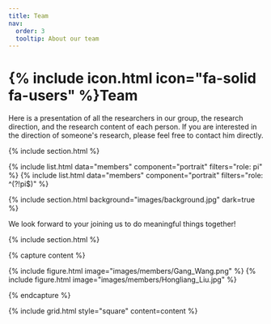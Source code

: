 ```yaml
---
title: Team
nav:
  order: 3
  tooltip: About our team
---
```


# {% include icon.html icon="fa-solid fa-users" %}Team

Here is a presentation of all the researchers in our group, the research direction, and the research content of each person. If you are interested in the direction of someone's research, please feel free to contact him directly.

{% include section.html %}

{% include list.html data="members" component="portrait" filters="role: pi" %}
{% include list.html data="members" component="portrait" filters="role: ^(?!pi$)" %}

{% include section.html background="images/background.jpg" dark=true %}

We look forward to your joining us to do meaningful things together!

{% include section.html %}

{% capture content %}

{% include figure.html image="images/members/Gang_Wang.png" %} 
{% include figure.html image="images/members/Hongliang_Liu.jpg" %} 


{% endcapture %}

{% include grid.html style="square" content=content %}
